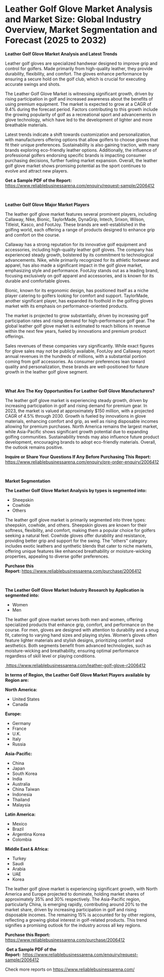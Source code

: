 <p><h1>Leather Golf Glove Market Analysis and Market Size: Global Industry Overview, Market Segmentation and Forecast (2025 to 2032)</h1></p><p><strong>Leather Golf Glove Market Analysis and Latest Trends</strong></p>
<p><p>Leather golf gloves are specialized handwear designed to improve grip and control for golfers. Made primarily from high-quality leather, they provide durability, flexibility, and comfort. The gloves enhance performance by ensuring a secure hold on the golf club, which is crucial for executing accurate swings and shots. </p><p>The Leather Golf Glove Market is witnessing significant growth, driven by rising participation in golf and increased awareness about the benefits of using premium equipment. The market is expected to grow at a CAGR of 9.4% during the forecast period. Factors contributing to this growth include the growing popularity of golf as a recreational sport and advancements in glove technology, which have led to the development of lighter and more breathable materials.</p><p>Latest trends indicate a shift towards customization and personalization, with manufacturers offering options that allow golfers to choose gloves that fit their unique preferences. Sustainability is also gaining traction, with many brands exploring eco-friendly leather options. Additionally, the influence of professional golfers endorsing specific brands is impacting consumer purchasing decisions, further fueling market expansion. Overall, the leather golf glove market shows promising potential as the sport continues to evolve and attract new players.</p></p>
<p><strong>Get a Sample PDF of the Report:&nbsp;</strong> <a href="https://www.reliablebusinessarena.com/enquiry/request-sample/2006412?utm_campaign=3041&utm_medium=2&utm_source=Github&utm_content=ia&utm_term=05042025&utm_id=leather-golf-glove">https://www.reliablebusinessarena.com/enquiry/request-sample/2006412</a></p>
<p>&nbsp;</p>
<p><strong>Leather Golf Glove Major Market Players</strong></p>
<p><p>The leather golf glove market features several prominent players, including Callaway, Nike, Bionic, TaylorMade, DynaGrip, Intech, Srixon, Wilson, Titleist, Kasco, and FootJoy. These brands are well-established in the golfing world, each offering a range of products designed to enhance grip and comfort on the course.</p><p>Callaway has a strong reputation for its innovative golf equipment and accessories, including high-quality leather golf gloves. The company has experienced steady growth, bolstered by its commitment to technological advancements. Nike, while primarily recognized for its athletic footwear and apparel, has also made a significant impact in the golf glove market, emphasizing style and performance. FootJoy stands out as a leading brand, focusing exclusively on golf apparel and accessories, and is known for its durable and comfortable gloves.</p><p>Bionic, known for its ergonomic design, has positioned itself as a niche player catering to golfers looking for comfort and support. TaylorMade, another significant player, has expanded its foothold in the golfing gloves market with its emphasis on performance-oriented products. </p><p>The market is projected to grow substantially, driven by increasing golf participation rates and rising demand for high-performance golf gear. The global leather golf glove market is estimated to reach billions in revenue within the next few years, fueled by innovations and premium product offerings.</p><p>Sales revenues of these companies vary significantly. While exact figures for glove sales may not be publicly available, FootJoy and Callaway report annual revenues in the hundreds of millions, with a substantial portion coming from golf accessories. As consumer preferences lean toward quality and personalization, these brands are well-positioned for future growth in the leather golf glove segment.</p></p>
<p>&nbsp;</p>
<p><strong>What Are The Key Opportunities For Leather Golf Glove Manufacturers?</strong></p>
<p><p>The leather golf glove market is experiencing steady growth, driven by increasing participation in golf and rising demand for premium gear. In 2023, the market is valued at approximately $150 million, with a projected CAGR of 4.5% through 2030. Growth is fueled by innovations in glove materials, enhancing comfort and grip, as well as rising disposable incomes allowing for premium purchases. North America remains the largest market, while Asia-Pacific shows significant growth potential due to expanding golfing communities. Sustainability trends may also influence future product development, encouraging brands to adopt eco-friendly materials. Overall, the outlook remains positive.</p></p>
<p><strong>Inquire or Share Your Questions If Any Before Purchasing This Report:</strong> <a href="https://www.reliablebusinessarena.com/enquiry/pre-order-enquiry/2006412?utm_campaign=3041&utm_medium=2&utm_source=Github&utm_content=ia&utm_term=05042025&utm_id=leather-golf-glove">https://www.reliablebusinessarena.com/enquiry/pre-order-enquiry/2006412</a></p>
<p>&nbsp;</p>
<p><strong>Market Segmentation</strong></p>
<p><strong>The Leather Golf Glove Market Analysis by types is segmented into:</strong></p>
<p><ul><li>Sheepskin</li><li>Cowhide</li><li>Others</li></ul></p>
<p><p>The leather golf glove market is primarily segmented into three types: sheepskin, cowhide, and others. Sheepskin gloves are known for their softness, flexibility, and comfort, making them a popular choice for golfers seeking a natural feel. Cowhide gloves offer durability and resistance, providing better grip and support for the swing. The "others" category includes exotic leathers and synthetic blends that cater to niche markets, offering unique features like enhanced breathability or moisture-wicking properties, appealing to diverse golfer preferences.</p></p>
<p><strong>Purchase this Report:&nbsp;</strong><a href="https://www.reliablebusinessarena.com/purchase/2006412?utm_campaign=3041&utm_medium=2&utm_source=Github&utm_content=ia&utm_term=05042025&utm_id=leather-golf-glove">https://www.reliablebusinessarena.com/purchase/2006412</a></p>
<p>&nbsp;</p>
<p><strong>The Leather Golf Glove Market Industry Research by Application is segmented into:</strong></p>
<p><ul><li>Women</li><li>Men</li></ul></p>
<p><p>The leather golf glove market serves both men and women, offering specialized products that enhance grip, comfort, and performance on the course. For men, gloves are designed with attention to durability and a snug fit, catering to varying hand sizes and playing styles. Women’s gloves often feature lighter materials and stylish designs, prioritizing comfort and aesthetics. Both segments benefit from advanced technologies, such as moisture-wicking and breathability, ensuring optimal performance regardless of skill level or playing conditions.</p></p>
<p><a href="https://www.reliablebusinessarena.com/leather-golf-glove-r2006412?utm_campaign=3041&utm_medium=2&utm_source=Github&utm_content=ia&utm_term=05042025&utm_id=leather-golf-glove">&nbsp;https://www.reliablebusinessarena.com/leather-golf-glove-r2006412</a></p>
<p><strong>In terms of Region, the Leather Golf Glove Market Players available by Region are:</strong></p>
<p>
    <p> <strong> North America: </strong>
        <ul>
            <li>United States</li>
            <li>Canada</li>
        </ul>
        </p> 
    <p> <strong> Europe: </strong>
        <ul>
            <li>Germany</li>
            <li>France</li>
            <li>U.K.</li>
            <li>Italy</li>
            <li>Russia</li>
        </ul>
        </p> 
    <p> <strong> Asia-Pacific: </strong>
        <ul>
            <li>China</li>
            <li>Japan</li>
            <li>South Korea</li>
            <li>India</li>
            <li>Australia</li>
            <li>China Taiwan</li>
            <li>Indonesia</li>
            <li>Thailand</li>
            <li>Malaysia</li>
        </ul>
        </p> 
    <p> <strong> Latin America: </strong>
        <ul>
            <li>Mexico</li>
            <li>Brazil</li>
            <li>Argentina Korea</li>
            <li>Colombia</li>
        </ul>
        </p> 
    <p> <strong> Middle East & Africa: </strong>
        <ul>
            <li>Turkey</li>
            <li>Saudi</li>
            <li>Arabia</li>
            <li>UAE</li>
            <li>Korea</li>
        </ul>
    </p>
    </p>
<p><p>The leather golf glove market is experiencing significant growth, with North America and Europe projected to dominate, holding market shares of approximately 35% and 30% respectively. The Asia-Pacific region, particularly China, is emerging rapidly, contributing around 20% to the market share, driven by increasing participation in golf and rising disposable incomes. The remaining 15% is accounted for by other regions, reflecting a growing global interest in golf-related products. This trend signifies a promising outlook for the industry across all key regions.</p></p>
<p><strong>Purchase this Report: </strong><a href="https://www.reliablebusinessarena.com/purchase/2006412?utm_campaign=3041&utm_medium=2&utm_source=Github&utm_content=ia&utm_term=05042025&utm_id=leather-golf-glove">https://www.reliablebusinessarena.com/purchase/2006412</a></p>
<p>&nbsp;<strong>Get a Sample PDF of the Report:&nbsp;&nbsp;</strong><a href="https://www.reliablebusinessarena.com/enquiry/request-sample/2006412?utm_campaign=3041&utm_medium=2&utm_source=Github&utm_content=ia&utm_term=05042025&utm_id=leather-golf-glove">https://www.reliablebusinessarena.com/enquiry/request-sample/2006412</a></p>
<p><strong></strong></p>
<p>Check more reports on <a href="https://www.reliablebusinessarena.com/?utm_campaign=3041&utm_medium=2&utm_source=Github&utm_content=ia&utm_term=05042025&utm_id=leather-golf-glove">https://www.reliablebusinessarena.com/</a></p>